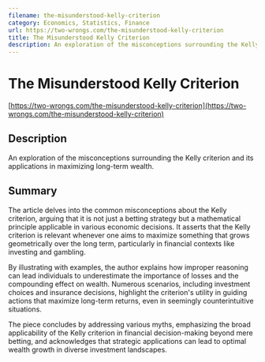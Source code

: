 ```yaml
---
filename: the-misunderstood-kelly-criterion
category: Economics, Statistics, Finance
url: https://two-wrongs.com/the-misunderstood-kelly-criterion
title: The Misunderstood Kelly Criterion
description: An exploration of the misconceptions surrounding the Kelly criterion and its applications in maximizing long-term wealth.
---
```

# The Misunderstood Kelly Criterion

[https://two-wrongs.com/the-misunderstood-kelly-criterion](https://two-wrongs.com/the-misunderstood-kelly-criterion)

## Description

An exploration of the misconceptions surrounding the Kelly criterion and its applications in maximizing long-term wealth.

## Summary

The article delves into the common misconceptions about the Kelly criterion, arguing that it is not just a betting strategy but a mathematical principle applicable in various economic decisions. It asserts that the Kelly criterion is relevant whenever one aims to maximize something that grows geometrically over the long term, particularly in financial contexts like investing and gambling. 

By illustrating with examples, the author explains how improper reasoning can lead individuals to underestimate the importance of losses and the compounding effect on wealth. Numerous scenarios, including investment choices and insurance decisions, highlight the criterion's utility in guiding actions that maximize long-term returns, even in seemingly counterintuitive situations.

The piece concludes by addressing various myths, emphasizing the broad applicability of the Kelly criterion in financial decision-making beyond mere betting, and acknowledges that strategic applications can lead to optimal wealth growth in diverse investment landscapes.
